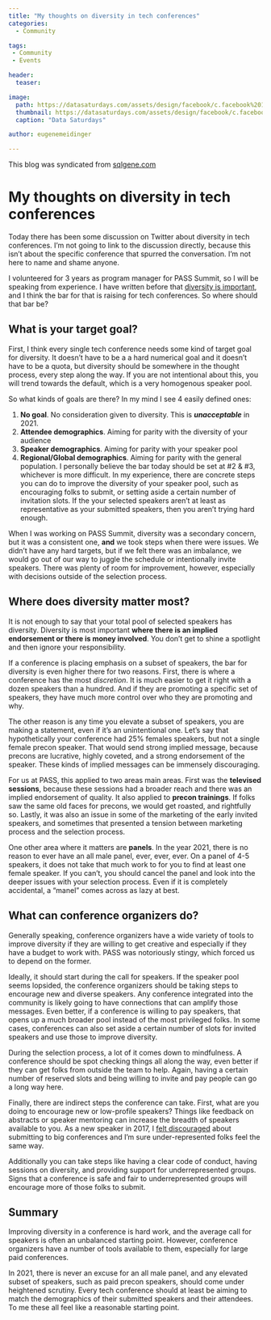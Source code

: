 ```yaml
---
title: "My thoughts on diversity in tech conferences"
categories:
  - Community

tags:
 - Community
 - Events

header:
  teaser: 

image: 
  path: https://datasaturdays.com/assets/design/facebook/c.facebook%201r.png  
  thumbnail: https://datasaturdays.com/assets/design/facebook/c.facebook%201r.png  
  caption: "Data Saturdays"

author: eugenemeidinger

---
```

This blog was syndicated from [sqlgene.com](https://sqlgene.com)
# My thoughts on diversity in tech conferences

Today there has been some discussion on Twitter about diversity in tech conferences. I’m not going to link to the discussion directly, because this isn’t about the specific conference that spurred the conversation. I’m not here to name and shame anyone.

I volunteered for 3 years as program manager for PASS Summit, so I will be speaking from experience. I have written before that [diversity is important](https://www.sqlgene.com/2019/10/08/what-convinced-me-that-diversity-is-important/), and I think the bar for that is raising for tech conferences. So where should that bar be?

<!--more-->

## What is your target goal?
First, I think every single tech conference needs some kind of target goal for diversity. It doesn’t have to be a a hard numerical goal and it doesn’t have to be a quota, but diversity should be somewhere in the thought process, every step along the way. If you are not intentional about this, you will trend towards the default, which is a very homogenous speaker pool.

So what kinds of goals are there? In my mind I see 4 easily defined ones:

1. **No goal**. No consideration given to diversity. This is _**unacceptable**_ in 2021.
2. **Attendee demographics**. Aiming for parity with the diversity of your audience
3. **Speaker demographics**. Aiming for parity with your speaker pool
4. **Regional/Global demographics**. Aiming for parity with the general population.
I personally believe the bar today should be set at #2 & #3, whichever is more difficult. In my experience, there are concrete steps you can do to improve the diversity of your speaker pool, such as encouraging folks to submit, or setting aside a certain number of invitation slots. If the your selected speakers aren’t at least as representative as your submitted speakers, then you aren’t trying hard enough.

When I was working on PASS Summit, diversity was a secondary concern, but it was a consistent one, **and** we took steps when there were issues. We didn’t have any hard targets, but if we felt there was an imbalance, we would go out of our way to juggle the schedule or intentionally invite speakers. There was plenty of room for improvement, however, especially with decisions outside of the selection process.

## Where does diversity matter most?
It is not enough to say that your total pool of selected speakers has diversity. Diversity is most important **where there is an implied endorsement or there is money involved**. You don’t get to shine a spotlight and then ignore your responsibility.

If a conference is placing emphasis on a subset of speakers, the bar for diversity is even higher there for two reasons. First, there is where a conference has the most _discretion_. It is much easier to get it right with a dozen speakers than a hundred. And if they are promoting a specific set of speakers, they have much more control over who they are promoting and why.

The other reason is any time you elevate a subset of speakers, you are making a statement, even if it’s an unintentional one. Let’s say that hypothetically your conference had 25% females speakers, but not a single female precon speaker. That would send strong implied message, because precons are lucrative, highly coveted, and a strong endorsement of the speaker. These kinds of implied messages can be immensely discouraging.

For us at PASS, this applied to two areas main areas. First was the **televised sessions**, because these sessions had a broader reach and there was an implied endorsement of quality. It also applied to **precon trainings**. If folks saw the same old faces for precons, we would get roasted, and rightfully so. Lastly, it was also an issue in some of the marketing of the early invited speakers, and sometimes that presented a tension between marketing process and the selection process.

One other area where it matters are **panels**. In the year 2021, there is no reason to ever have an all male panel, ever, ever, ever. On a panel of 4-5 speakers, it does not take that much work to for you to find at least one female speaker. If you can’t, you should cancel the panel and look into the deeper issues with your selection process. Even if it is completely accidental, a “manel” comes across as lazy at best.

## What can conference organizers do?
Generally speaking, conference organizers have a wide variety of tools to improve diversity if they are willing to get creative and especially if they have a budget to work with. PASS was notoriously stingy, which forced us to depend on the former.

Ideally, it should start during the call for speakers. If the speaker pool seems lopsided, the conference organizers should be taking steps to encourage new and diverse speakers. Any conference integrated into the community is likely going to have connections that can amplify those messages. Even better, if a conference is willing to pay speakers, that opens up a much broader pool instead of the most privileged folks. In some cases, conferences can also set aside a certain number of slots for invited speakers and use those to improve diversity.

During the selection process, a lot of it comes down to mindfulness. A conference should be spot checking things all along the way, even better if they can get folks from outside the team to help. Again, having a certain number of reserved slots and being willing to invite and pay people can go a long way here.

Finally, there are indirect steps the conference can take. First, what are you doing to encourage new or low-profile speakers? Things like feedback on abstracts or speaker mentoring can increase the breadth of speakers available to you. As a new speaker in 2017, I [felt discouraged](https://www.sqlgene.com/2017/04/15/things-i-like-about-the-changes-to-pass-summit-submission-process/) about submitting to big conferences and I’m sure under-represented folks feel the same way.

Additionally you can take steps like having a clear code of conduct, having sessions on diversity, and providing support for underrepresented groups. Signs that a conference is safe and fair to underrepresented groups will encourage more of those folks to submit.

## Summary
Improving diversity in a conference is hard work, and the average call for speakers is often an unbalanced starting point. However, conference organizers have a number of tools available to them, especially for large paid conferences.

In 2021, there is never an excuse for an all male panel, and any elevated subset of speakers, such as paid precon speakers, should come under heightened scrutiny. Every tech conference should at least be aiming to match the demographics of their submitted speakers and their attendees. To me these all feel like a reasonable starting point.
